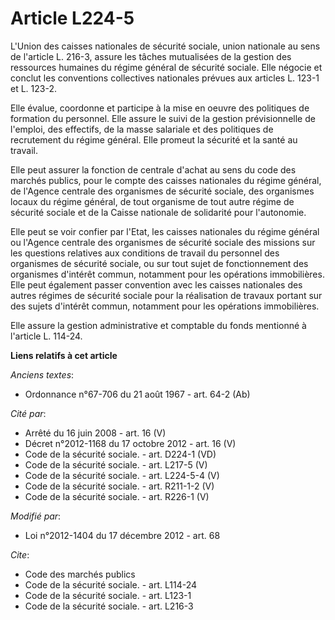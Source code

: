 # Article L224-5

L'Union des caisses nationales de sécurité sociale, union nationale au sens de l'article L. 216-3, assure les tâches
mutualisées de la gestion des ressources humaines du régime général de sécurité sociale. Elle négocie et conclut les
conventions collectives nationales prévues aux articles L. 123-1 et L. 123-2. 

Elle évalue, coordonne et participe à la mise en oeuvre des politiques de formation du personnel. Elle assure le suivi de la
gestion prévisionnelle de l'emploi, des effectifs, de la masse salariale et des politiques de recrutement du régime général.
Elle promeut la sécurité et la santé au travail. 

Elle peut assurer la fonction de centrale d'achat au sens du code des marchés publics, pour le compte des caisses nationales
du régime général, de l'Agence centrale des organismes de sécurité sociale, des organismes locaux du régime général, de tout
organisme de tout autre régime de sécurité sociale et de la Caisse nationale de solidarité pour l'autonomie. 

Elle peut se voir confier par l'Etat, les caisses nationales du régime général ou l'Agence centrale des organismes de
sécurité sociale des missions sur les questions relatives aux conditions de travail du personnel des organismes de sécurité
sociale, ou sur tout sujet de fonctionnement des organismes d'intérêt commun, notamment pour les opérations immobilières.
Elle peut également passer convention avec les caisses nationales des autres régimes de sécurité sociale pour la réalisation
de travaux portant sur des sujets d'intérêt commun, notamment pour les opérations immobilières. 

Elle assure la gestion administrative et comptable du fonds mentionné à l'article L. 114-24.

**Liens relatifs à cet article**

_Anciens textes_:

  - Ordonnance n°67-706 du 21 août 1967 - art. 64-2 (Ab)

_Cité par_:

  - Arrêté du 16 juin 2008 - art. 16 (V)
  - Décret n°2012-1168 du 17 octobre 2012 - art. 16 (V)
  - Code de la sécurité sociale. - art. D224-1 (VD)
  - Code de la sécurité sociale. - art. L217-5 (V)
  - Code de la sécurité sociale. - art. L224-5-4 (V)
  - Code de la sécurité sociale. - art. R211-1-2 (V)
  - Code de la sécurité sociale. - art. R226-1 (V)

_Modifié par_:

  - Loi n°2012-1404 du 17 décembre 2012 - art. 68

_Cite_:

  - Code des marchés publics
  - Code de la sécurité sociale. - art. L114-24
  - Code de la sécurité sociale. - art. L123-1
  - Code de la sécurité sociale. - art. L216-3
